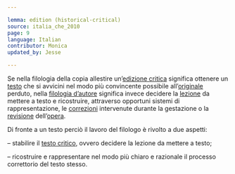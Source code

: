 ```yaml
---

lemma: edition (historical-critical)
source: italia_che_2010
page: 9
language: Italian
contributor: Monica
updated_by: Jesse

---
```


Se nella filologia della copia allestire un’[edizione critica](editionCritical.html) significa ottenere un [testo](text.html) che si avvicini nel modo più convincente possibile all’[originale](original.html) perduto, nella [filologia d’autore](filologiaDAutore.html) significa invece decidere la [lezione](readingVariant.html) da mettere a testo e ricostruire, attraverso opportuni sistemi di rappresentazione, le [correzioni](correction.html) intervenute durante la gestazione o la [revisione](revision.html) dell’[opera](work.html).

Di fronte a un testo perciò il lavoro del filologo è rivolto a due aspetti:

– stabilire il [testo critico](textCritical.html), ovvero decidere la lezione da mettere a testo;

– ricostruire e rappresentare nel modo più chiaro e razionale il processo correttorio del testo stesso.
